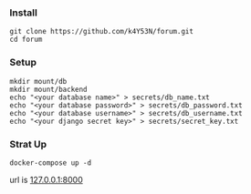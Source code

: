 ### Install

```
git clone https://github.com/k4Y53N/forum.git
cd forum
```

### Setup
```
mkdir mount/db
mkdir mount/backend
echo "<your database name>" > secrets/db_name.txt
echo "<your database password>" > secrets/db_password.txt
echo "<your database username>" > secrets/db_username.txt
echo "<your django secret key>" > secrets/secret_key.txt
```

### Strat Up
```
docker-compose up -d
```
url is [127.0.0.1:8000](127.0.0.1:8000)